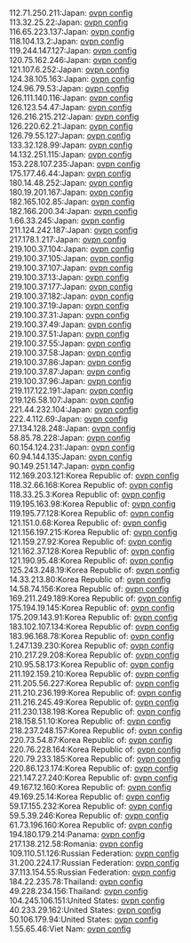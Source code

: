 112.71.250.211:Japan: [ovpn config](vpn/112_71_250_211.ovpn)  
113.32.25.22:Japan: [ovpn config](vpn/113_32_25_22.ovpn)  
116.65.223.137:Japan: [ovpn config](vpn/116_65_223_137.ovpn)  
118.104.13.2:Japan: [ovpn config](vpn/118_104_13_2.ovpn)  
119.244.147.127:Japan: [ovpn config](vpn/119_244_147_127.ovpn)  
120.75.162.246:Japan: [ovpn config](vpn/120_75_162_246.ovpn)  
121.107.6.252:Japan: [ovpn config](vpn/121_107_6_252.ovpn)  
124.38.105.163:Japan: [ovpn config](vpn/124_38_105_163.ovpn)  
124.96.79.53:Japan: [ovpn config](vpn/124_96_79_53.ovpn)  
126.111.140.116:Japan: [ovpn config](vpn/126_111_140_116.ovpn)  
126.123.54.47:Japan: [ovpn config](vpn/126_123_54_47.ovpn)  
126.216.215.212:Japan: [ovpn config](vpn/126_216_215_212.ovpn)  
126.220.62.21:Japan: [ovpn config](vpn/126_220_62_21.ovpn)  
126.79.55.127:Japan: [ovpn config](vpn/126_79_55_127.ovpn)  
133.32.128.99:Japan: [ovpn config](vpn/133_32_128_99.ovpn)  
14.132.251.115:Japan: [ovpn config](vpn/14_132_251_115.ovpn)  
153.228.107.235:Japan: [ovpn config](vpn/153_228_107_235.ovpn)  
175.177.46.44:Japan: [ovpn config](vpn/175_177_46_44.ovpn)  
180.14.48.252:Japan: [ovpn config](vpn/180_14_48_252.ovpn)  
180.19.201.167:Japan: [ovpn config](vpn/180_19_201_167.ovpn)  
182.165.102.85:Japan: [ovpn config](vpn/182_165_102_85.ovpn)  
182.166.200.34:Japan: [ovpn config](vpn/182_166_200_34.ovpn)  
1.66.33.245:Japan: [ovpn config](vpn/1_66_33_245.ovpn)  
211.124.242.187:Japan: [ovpn config](vpn/211_124_242_187.ovpn)  
217.178.1.217:Japan: [ovpn config](vpn/217_178_1_217.ovpn)  
219.100.37.104:Japan: [ovpn config](vpn/219_100_37_104.ovpn)  
219.100.37.105:Japan: [ovpn config](vpn/219_100_37_105.ovpn)  
219.100.37.107:Japan: [ovpn config](vpn/219_100_37_107.ovpn)  
219.100.37.13:Japan: [ovpn config](vpn/219_100_37_13.ovpn)  
219.100.37.177:Japan: [ovpn config](vpn/219_100_37_177.ovpn)  
219.100.37.182:Japan: [ovpn config](vpn/219_100_37_182.ovpn)  
219.100.37.19:Japan: [ovpn config](vpn/219_100_37_19.ovpn)  
219.100.37.31:Japan: [ovpn config](vpn/219_100_37_31.ovpn)  
219.100.37.49:Japan: [ovpn config](vpn/219_100_37_49.ovpn)  
219.100.37.51:Japan: [ovpn config](vpn/219_100_37_51.ovpn)  
219.100.37.55:Japan: [ovpn config](vpn/219_100_37_55.ovpn)  
219.100.37.58:Japan: [ovpn config](vpn/219_100_37_58.ovpn)  
219.100.37.86:Japan: [ovpn config](vpn/219_100_37_86.ovpn)  
219.100.37.87:Japan: [ovpn config](vpn/219_100_37_87.ovpn)  
219.100.37.96:Japan: [ovpn config](vpn/219_100_37_96.ovpn)  
219.117.122.191:Japan: [ovpn config](vpn/219_117_122_191.ovpn)  
219.126.58.107:Japan: [ovpn config](vpn/219_126_58_107.ovpn)  
221.44.232.104:Japan: [ovpn config](vpn/221_44_232_104.ovpn)  
222.4.112.69:Japan: [ovpn config](vpn/222_4_112_69.ovpn)  
27.134.128.248:Japan: [ovpn config](vpn/27_134_128_248.ovpn)  
58.85.78.228:Japan: [ovpn config](vpn/58_85_78_228.ovpn)  
60.154.124.231:Japan: [ovpn config](vpn/60_154_124_231.ovpn)  
60.94.144.135:Japan: [ovpn config](vpn/60_94_144_135.ovpn)  
90.149.251.147:Japan: [ovpn config](vpn/90_149_251_147.ovpn)  
112.169.203.121:Korea Republic of: [ovpn config](vpn/112_169_203_121.ovpn)  
118.32.66.168:Korea Republic of: [ovpn config](vpn/118_32_66_168.ovpn)  
118.33.25.3:Korea Republic of: [ovpn config](vpn/118_33_25_3.ovpn)  
119.195.163.98:Korea Republic of: [ovpn config](vpn/119_195_163_98.ovpn)  
119.195.77.128:Korea Republic of: [ovpn config](vpn/119_195_77_128.ovpn)  
121.151.0.68:Korea Republic of: [ovpn config](vpn/121_151_0_68.ovpn)  
121.156.197.215:Korea Republic of: [ovpn config](vpn/121_156_197_215.ovpn)  
121.159.27.92:Korea Republic of: [ovpn config](vpn/121_159_27_92.ovpn)  
121.162.37.128:Korea Republic of: [ovpn config](vpn/121_162_37_128.ovpn)  
121.190.95.48:Korea Republic of: [ovpn config](vpn/121_190_95_48.ovpn)  
125.243.248.19:Korea Republic of: [ovpn config](vpn/125_243_248_19.ovpn)  
14.33.213.80:Korea Republic of: [ovpn config](vpn/14_33_213_80.ovpn)  
14.58.74.156:Korea Republic of: [ovpn config](vpn/14_58_74_156.ovpn)  
169.211.249.189:Korea Republic of: [ovpn config](vpn/169_211_249_189.ovpn)  
175.194.19.145:Korea Republic of: [ovpn config](vpn/175_194_19_145.ovpn)  
175.209.143.91:Korea Republic of: [ovpn config](vpn/175_209_143_91.ovpn)  
183.102.107.134:Korea Republic of: [ovpn config](vpn/183_102_107_134.ovpn)  
183.96.168.78:Korea Republic of: [ovpn config](vpn/183_96_168_78.ovpn)  
1.247.139.230:Korea Republic of: [ovpn config](vpn/1_247_139_230.ovpn)  
210.217.29.208:Korea Republic of: [ovpn config](vpn/210_217_29_208.ovpn)  
210.95.58.173:Korea Republic of: [ovpn config](vpn/210_95_58_173.ovpn)  
211.192.159.210:Korea Republic of: [ovpn config](vpn/211_192_159_210.ovpn)  
211.205.56.227:Korea Republic of: [ovpn config](vpn/211_205_56_227.ovpn)  
211.210.236.199:Korea Republic of: [ovpn config](vpn/211_210_236_199.ovpn)  
211.216.245.49:Korea Republic of: [ovpn config](vpn/211_216_245_49.ovpn)  
211.230.138.198:Korea Republic of: [ovpn config](vpn/211_230_138_198.ovpn)  
218.158.51.10:Korea Republic of: [ovpn config](vpn/218_158_51_10.ovpn)  
218.237.248.157:Korea Republic of: [ovpn config](vpn/218_237_248_157.ovpn)  
220.73.54.87:Korea Republic of: [ovpn config](vpn/220_73_54_87.ovpn)  
220.76.228.164:Korea Republic of: [ovpn config](vpn/220_76_228_164.ovpn)  
220.79.233.185:Korea Republic of: [ovpn config](vpn/220_79_233_185.ovpn)  
220.86.123.174:Korea Republic of: [ovpn config](vpn/220_86_123_174.ovpn)  
221.147.27.240:Korea Republic of: [ovpn config](vpn/221_147_27_240.ovpn)  
49.167.12.160:Korea Republic of: [ovpn config](vpn/49_167_12_160.ovpn)  
49.169.25.14:Korea Republic of: [ovpn config](vpn/49_169_25_14.ovpn)  
59.17.155.232:Korea Republic of: [ovpn config](vpn/59_17_155_232.ovpn)  
59.5.39.246:Korea Republic of: [ovpn config](vpn/59_5_39_246.ovpn)  
61.73.196.160:Korea Republic of: [ovpn config](vpn/61_73_196_160.ovpn)  
194.180.179.214:Panama: [ovpn config](vpn/194_180_179_214.ovpn)  
217.138.212.58:Romania: [ovpn config](vpn/217_138_212_58.ovpn)  
109.110.51.126:Russian Federation: [ovpn config](vpn/109_110_51_126.ovpn)  
31.200.224.17:Russian Federation: [ovpn config](vpn/31_200_224_17.ovpn)  
37.113.154.55:Russian Federation: [ovpn config](vpn/37_113_154_55.ovpn)  
184.22.235.78:Thailand: [ovpn config](vpn/184_22_235_78.ovpn)  
49.228.234.156:Thailand: [ovpn config](vpn/49_228_234_156.ovpn)  
104.245.106.151:United States: [ovpn config](vpn/104_245_106_151.ovpn)  
40.233.29.162:United States: [ovpn config](vpn/40_233_29_162.ovpn)  
50.106.179.94:United States: [ovpn config](vpn/50_106_179_94.ovpn)  
1.55.65.46:Viet Nam: [ovpn config](vpn/1_55_65_46.ovpn)  
